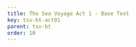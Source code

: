 ```yaml
---
title: The Sea Voyage Act 1 - Base Text
key: tsv-bt-act01
parent: tsv-bt
order: 10
---
```

<tei-render mode="drama" linedisplay="5" src="../../../files/TSV-BaseText-Act1.xml" line-display="5" line-prefix="line" line-start="1" close-icon="close" close-label="Close" copy-message="Copied to Clipboard" link-icon="link" link-label="Get link" page-icon="description" page-label="See the original page" pathAssetCss="../../../assets/css"></tei-render>
